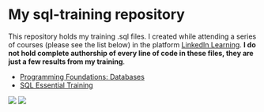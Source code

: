 # My sql-training repository

This repository holds my training .sql files. I created while attending a series of courses (please see the list below) in the platform [LinkedIn Learning](https://www.linkedin.com/learning/). **I do not hold complete authorship of every line of code in these files, they are just a few results from my training**.

* [Programming Foundations: Databases](https://www.linkedin.com/learning/programming-foundations-databases-2/)
* [SQL Essential Training](https://www.linkedin.com/learning/sql-essential-training-3/)

[<img src="https://img.shields.io/badge/LinkedIn-0077B5?style=for-the-badge&logo=linkedin&logoColor=white">]()  [<img src="https://img.shields.io/badge/Windows-0078D6?style=for-the-badge&logo=windows&logoColor=white">]()